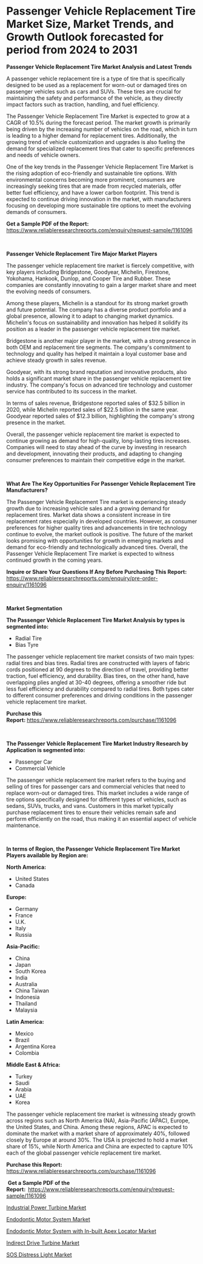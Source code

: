<p><h1>Passenger Vehicle Replacement Tire Market Size, Market Trends, and Growth Outlook forecasted for period from 2024 to 2031</h1></p><p><strong>Passenger Vehicle Replacement Tire Market Analysis and Latest Trends</strong></p>
<p><p>A passenger vehicle replacement tire is a type of tire that is specifically designed to be used as a replacement for worn-out or damaged tires on passenger vehicles such as cars and SUVs. These tires are crucial for maintaining the safety and performance of the vehicle, as they directly impact factors such as traction, handling, and fuel efficiency.</p><p>The Passenger Vehicle Replacement Tire Market is expected to grow at a CAGR of 10.5% during the forecast period. The market growth is primarily being driven by the increasing number of vehicles on the road, which in turn is leading to a higher demand for replacement tires. Additionally, the growing trend of vehicle customization and upgrades is also fueling the demand for specialized replacement tires that cater to specific preferences and needs of vehicle owners.</p><p>One of the key trends in the Passenger Vehicle Replacement Tire Market is the rising adoption of eco-friendly and sustainable tire options. With environmental concerns becoming more prominent, consumers are increasingly seeking tires that are made from recycled materials, offer better fuel efficiency, and have a lower carbon footprint. This trend is expected to continue driving innovation in the market, with manufacturers focusing on developing more sustainable tire options to meet the evolving demands of consumers.</p></p>
<p><strong>Get a Sample PDF of the Report:&nbsp;</strong> <a href="https://www.reliableresearchreports.com/enquiry/request-sample/1161096">https://www.reliableresearchreports.com/enquiry/request-sample/1161096</a></p>
<p>&nbsp;</p>
<p><strong>Passenger Vehicle Replacement Tire Major Market Players</strong></p>
<p><p>The passenger vehicle replacement tire market is fiercely competitive, with key players including Bridgestone, Goodyear, Michelin, Firestone, Yokohama, Hankook, Dunlop, and Cooper Tire and Rubber. These companies are constantly innovating to gain a larger market share and meet the evolving needs of consumers.</p><p>Among these players, Michelin is a standout for its strong market growth and future potential. The company has a diverse product portfolio and a global presence, allowing it to adapt to changing market dynamics. Michelin's focus on sustainability and innovation has helped it solidify its position as a leader in the passenger vehicle replacement tire market.</p><p>Bridgestone is another major player in the market, with a strong presence in both OEM and replacement tire segments. The company's commitment to technology and quality has helped it maintain a loyal customer base and achieve steady growth in sales revenue.</p><p>Goodyear, with its strong brand reputation and innovative products, also holds a significant market share in the passenger vehicle replacement tire industry. The company's focus on advanced tire technology and customer service has contributed to its success in the market.</p><p>In terms of sales revenue, Bridgestone reported sales of $32.5 billion in 2020, while Michelin reported sales of $22.5 billion in the same year. Goodyear reported sales of $12.3 billion, highlighting the company's strong presence in the market.</p><p>Overall, the passenger vehicle replacement tire market is expected to continue growing as demand for high-quality, long-lasting tires increases. Companies will need to stay ahead of the curve by investing in research and development, innovating their products, and adapting to changing consumer preferences to maintain their competitive edge in the market.</p></p>
<p>&nbsp;</p>
<p><strong>What Are The Key Opportunities For Passenger Vehicle Replacement Tire Manufacturers?</strong></p>
<p><p>The Passenger Vehicle Replacement Tire market is experiencing steady growth due to increasing vehicle sales and a growing demand for replacement tires. Market data shows a consistent increase in tire replacement rates especially in developed countries. However, as consumer preferences for higher quality tires and advancements in tire technology continue to evolve, the market outlook is positive. The future of the market looks promising with opportunities for growth in emerging markets and demand for eco-friendly and technologically advanced tires. Overall, the Passenger Vehicle Replacement Tire market is expected to witness continued growth in the coming years.</p></p>
<p><strong>Inquire or Share Your Questions If Any Before Purchasing This Report:</strong> <a href="https://www.reliableresearchreports.com/enquiry/pre-order-enquiry/1161096">https://www.reliableresearchreports.com/enquiry/pre-order-enquiry/1161096</a></p>
<p>&nbsp;</p>
<p><strong>Market Segmentation</strong></p>
<p><strong>The Passenger Vehicle Replacement Tire Market Analysis by types is segmented into:</strong></p>
<p><ul><li>Radial Tire</li><li>Bias Tyre</li></ul></p>
<p><p>The passenger vehicle replacement tire market consists of two main types: radial tires and bias tires. Radial tires are constructed with layers of fabric cords positioned at 90 degrees to the direction of travel, providing better traction, fuel efficiency, and durability. Bias tires, on the other hand, have overlapping plies angled at 30-40 degrees, offering a smoother ride but less fuel efficiency and durability compared to radial tires. Both types cater to different consumer preferences and driving conditions in the passenger vehicle replacement tire market.</p></p>
<p><strong>Purchase this Report:&nbsp;</strong><a href="https://www.reliableresearchreports.com/purchase/1161096">https://www.reliableresearchreports.com/purchase/1161096</a></p>
<p>&nbsp;</p>
<p><strong>The Passenger Vehicle Replacement Tire Market Industry Research by Application is segmented into:</strong></p>
<p><ul><li>Passenger Car</li><li>Commercial Vehicle</li></ul></p>
<p><p>The passenger vehicle replacement tire market refers to the buying and selling of tires for passenger cars and commercial vehicles that need to replace worn-out or damaged tires. This market includes a wide range of tire options specifically designed for different types of vehicles, such as sedans, SUVs, trucks, and vans. Customers in this market typically purchase replacement tires to ensure their vehicles remain safe and perform efficiently on the road, thus making it an essential aspect of vehicle maintenance.</p></p>
<p>&nbsp;</p>
<p><strong>In terms of Region, the Passenger Vehicle Replacement Tire Market Players available by Region are:</strong></p>
<p>
    <p> <strong> North America: </strong>
        <ul>
            <li>United States</li>
            <li>Canada</li>
        </ul>
        </p> 
    <p> <strong> Europe: </strong>
        <ul>
            <li>Germany</li>
            <li>France</li>
            <li>U.K.</li>
            <li>Italy</li>
            <li>Russia</li>
        </ul>
        </p> 
    <p> <strong> Asia-Pacific: </strong>
        <ul>
            <li>China</li>
            <li>Japan</li>
            <li>South Korea</li>
            <li>India</li>
            <li>Australia</li>
            <li>China Taiwan</li>
            <li>Indonesia</li>
            <li>Thailand</li>
            <li>Malaysia</li>
        </ul>
        </p> 
    <p> <strong> Latin America: </strong>
        <ul>
            <li>Mexico</li>
            <li>Brazil</li>
            <li>Argentina Korea</li>
            <li>Colombia</li>
        </ul>
        </p> 
    <p> <strong> Middle East & Africa: </strong>
        <ul>
            <li>Turkey</li>
            <li>Saudi</li>
            <li>Arabia</li>
            <li>UAE</li>
            <li>Korea</li>
        </ul>
    </p>
    </p>
<p><p>The passenger vehicle replacement tire market is witnessing steady growth across regions such as North America (NA), Asia-Pacific (APAC), Europe, the United States, and China. Among these regions, APAC is expected to dominate the market with a market share of approximately 40%, followed closely by Europe at around 30%. The USA is projected to hold a market share of 15%, while North America and China are expected to capture 10% each of the global passenger vehicle replacement tire market.</p></p>
<p><strong>Purchase this Report: </strong><a href="https://www.reliableresearchreports.com/purchase/1161096">https://www.reliableresearchreports.com/purchase/1161096</a></p>
<p>&nbsp;<strong>Get a Sample PDF of the Report:&nbsp;&nbsp;</strong><a href="https://www.reliableresearchreports.com/enquiry/request-sample/1161096">https://www.reliableresearchreports.com/enquiry/request-sample/1161096</a></p>
<p><strong></strong></p>
<p><p><a href="https://github.com/rahu1505/Market-Research-Report-List-2/blob/main/industrial-power-turbine-market.md">Industrial Power Turbine Market</a></p><p><a href="https://issuu.com/reportprime-2/docs/endodontic-motor-system-market-size-2030.pptx">Endodontic Motor System Market</a></p><p><a href="https://issuu.com/reportprime-2/docs/endodontic-motor-system-with-in-built-apex-locator">Endodontic Motor System with In-built Apex Locator Market</a></p><p><a href="https://github.com/indrystar/Market-Research-Report-List-1/blob/main/indirect-drive-turbine-market.md">Indirect Drive Turbine Market</a></p><p><a href="https://medium.com/@jamesvasquez75/sos-distress-light-market-size-market-outlook-and-market-forecast-2024-to-2031-2d432a43f8d5">SOS Distress Light Market</a></p></p>